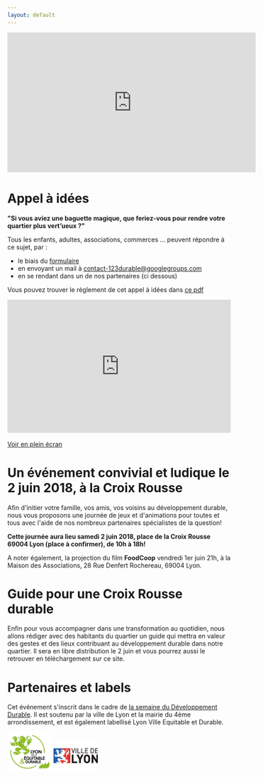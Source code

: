 ```yaml
---
layout: default
---
```

<iframe width="560" height="315" src="https://www.youtube.com/embed/iNkfXaI04ZA" frameborder="0" allow="autoplay; encrypted-media" allowfullscreen></iframe>

# [](#header-1) Appel à idées

**"Si vous aviez une baguette magique, que feriez-vous pour rendre votre quartier plus vert’ueux ?"**

Tous les enfants, adultes, associations, commerces ... peuvent répondre à ce sujet, par : 

* le biais du [formulaire](https://framaforms.org/appel-a-idees-vertueuses-1518976327)
* en envoyant un mail à contact-123durable@googlegroups.com 
* en se rendant dans un de nos partenaires (ci dessous)

Vous pouvez trouver le règlement de cet appel à idées dans [ce pdf](documents/Reglement_Appel_Idee.pdf)

<iframe width="100%" height="300px" frameBorder="0" src="https://umap.openstreetmap.fr/fr/map/123durable-partenaire-appel-a-idee_212938?scaleControl=false&miniMap=false&scrollWheelZoom=false&zoomControl=true&allowEdit=false&moreControl=true&searchControl=null&tilelayersControl=null&embedControl=null&datalayersControl=true&onLoadPanel=undefined&captionBar=false"></iframe><p><a href="https://umap.openstreetmap.fr/fr/map/123durable-partenaire-appel-a-idee_212938">Voir en plein écran</a></p>

# [](#header-2) Un événement convivial et ludique le 2 juin 2018, à la Croix Rousse

Afin d'initier votre famille, vos amis, vos voisins au développement durable, nous vous proposons une journée de jeux et d'animations pour toutes et tous avec l'aide de nos nombreux partenaires spécialistes de la question!

**Cette journée aura lieu samedi 2 juin 2018, place de la Croix Rousse 69004 Lyon (place à confirmer), de 10h à 18h!** 

A noter également, la projection du film **FoodCoop** vendredi 1er juin 21h, à la Maison des Associations, 28 Rue Denfert Rochereau, 69004 Lyon.

# [](#header-3)Guide pour une Croix Rousse durable 

Enfin pour vous accompagner dans une transformation au quotidien, nous allons rédiger avec des habitants du quartier un guide qui mettra en valeur des gestes et des lieux contribuant au développement durable dans notre quartier. Il sera en libre distribution le 2 juin et vous pourrez aussi le retrouver en téléchargement sur ce site.

# [](#header-3)Partenaires et labels

Cet événement s'inscrit dans le cadre de [la semaine du Développement Durable](http://evenements.developpement-durable.gouv.fr/campagnes/sedd2018/presentation-semaine-europeenne-du-developpement-durable). Il est soutenu par la ville de Lyon et la mairie du 4ème arrondissement, et est également labellisé Lyon Ville Equitable et Durable.

<a  href="https://www.lyon.fr/economie/economie-sociale-et-solidaire/le-label-lyon-ville-equitable-et-durable"><img src="documents/LVED.jpg" alt="LVED" style="width: 100px;"/></a>
<a  href="https://www.lyon.fr/actualite/conseils-de-quartier/apicq-2018-cest-parti"><img src="documents/VilleDeLyon.jpg" alt="Ville de Lyon" style="width: 100px;"/></a>
